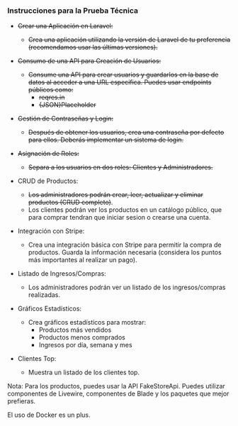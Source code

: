 ### Instrucciones para la Prueba Técnica

* <s>Crear una Aplicación en Laravel:</s>
    * <s>Crea una aplicación utilizando la versión de Laravel de tu preferencia
(recomendamos usar las últimas versiones).</s>

* <s>Consumo de una API para Creación de Usuarios:</s>
    * <s>Consume una API para crear usuarios y guardarlos en la base de datos al
acceder a una URL específica. Puedes usar endpoints públicos como:
        * reqres.in
        * {JSON}Placeholder</s>

* <s>Gestión de Contraseñas y Login:
    * Después de obtener los usuarios, crea una contraseña por defecto para
ellos. Deberás implementar un sistema de login.</s>

* <s>Asignación de Roles:
    * Separa a los usuarios en dos roles: Clientes y Administradores.</s>

* CRUD de Productos:
    * <s>Los administradores podrán crear, leer, actualizar y eliminar productos
(CRUD completo)</s>.
    * Los clientes podrán ver los productos en un catálogo público, que para
comprar tendran que iniciar sesion o crearse una cuenta.

* Integración con Stripe:
    * Crea una integración básica con Stripe para permitir la compra de
productos. Guarda la información necesaria (considera los puntos más
importantes al realizar un pago).

* Listado de Ingresos/Compras:
    * Los administradores podrán ver un listado de los ingresos/compras
realizadas.

* Gráficos Estadísticos:
    * Crea gráficos estadísticos para mostrar:
        * Productos más vendidos
        * Productos menos comprados
        * Ingresos por día, semana y mes

* Clientes Top:
    * Muestra un listado de los clientes top.

Nota: Para los productos, puedes usar la API FakeStoreApi. Puedes utilizar
componentes de Livewire, componentes de Blade y los paquetes que mejor prefieras.

El uso de Docker es un plus.
